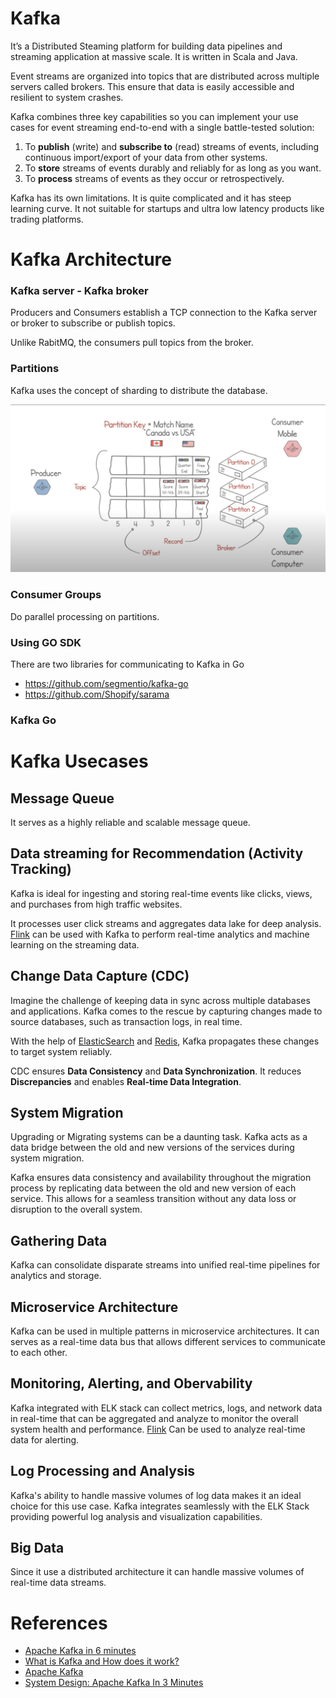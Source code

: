 # Kafka

It’s a Distributed Steaming platform for building data pipelines and streaming application at massive scale. It is written in Scala and Java.

Event streams are organized into topics that are distributed across multiple servers called brokers. This ensure that data is easily accessible and resilient to system crashes.

Kafka combines three key capabilities so you can implement your use cases for event streaming end-to-end with a single battle-tested solution:

1. To **publish** (write) and **subscribe to** (read) streams of events, including continuous import/export of your data from other systems.
2. To **store** streams of events durably and reliably for as long as you want.
3. To **process** streams of events as they occur or retrospectively.

Kafka has its own limitations. It is quite complicated and it has steep learning curve. It not suitable for startups and ultra low latency products like trading platforms.

# Kafka Architecture

### Kafka server - Kafka broker

Producers and Consumers establish a TCP connection to the Kafka server or broker to subscribe or publish topics. 

Unlike RabitMQ, the consumers pull topics from the broker.

### Partitions

Kafka uses the concept of sharding to distribute the database.

![Untitled](Kafka/Untitled.png)

### Consumer Groups

Do parallel processing on partitions.

### Using GO SDK

There are two libraries for communicating to Kafka in Go

- https://github.com/segmentio/kafka-go
- https://github.com/Shopify/sarama

### Kafka Go


# Kafka Usecases

## Message Queue

It serves as a highly reliable and scalable message queue.

## Data streaming for Recommendation (Activity Tracking) 

Kafka is ideal for ingesting and storing real-time events like clicks, views, and purchases from high traffic websites.

It processes user click streams and aggregates data lake for deep analysis. [Flink](Flink.md) can be used with Kafka to perform real-time analytics and machine learning on the streaming data.

## Change Data Capture (CDC)

Imagine the challenge of keeping data in sync across multiple databases and applications. Kafka comes to the rescue by capturing changes made to source databases, such as transaction logs, in real time.

With the help of [ElasticSearch](ElasticSearch.md) and [Redis](Redis.md), Kafka propagates these changes to target system reliably.

CDC ensures **Data Consistency** and **Data Synchronization**. It reduces **Discrepancies** and enables **Real-time Data Integration**.

## System Migration

Upgrading or Migrating systems can be a daunting task. Kafka acts as a data bridge between the old and new versions of the services during system migration.

Kafka ensures data consistency and availability throughout the migration process by replicating data between the old and new version of each service. This allows for a seamless transition without any data loss or disruption to the overall system.

## Gathering Data

Kafka can consolidate disparate streams into unified real-time pipelines for analytics and storage.

## Microservice Architecture

Kafka can be used in multiple patterns in microservice architectures. It can serves as a real-time data bus that allows different services to communicate to each other.

## Monitoring, Alerting, and Obervability

Kafka integrated with ELK stack can collect metrics, logs, and network data in real-time that can be aggregated and analyze to monitor the overall system health and performance. [Flink](Flink.md) Can be used to analyze real-time data for alerting.
 
## Log Processing and Analysis

Kafka's ability to handle massive volumes of log data makes it an ideal choice for this use case. Kafka integrates seamlessly with the ELK Stack providing powerful log analysis and visualization capabilities.

## Big Data

 Since it use a distributed architecture it can handle massive volumes of real-time data streams. 

# References

- [Apache Kafka in 6 minutes](https://www.youtube.com/watch?v=Ch5VhJzaoaI)
- [What is Kafka and How does it work?](https://www.youtube.com/watch?v=LN_HcJVbySw)
- [Apache Kafka](https://kafka.apache.org/intro)
- [System Design: Apache Kafka In 3 Minutes](https://www.youtube.com/watch?v=HZklgPkboro)